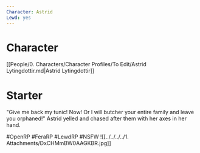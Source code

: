 ```yaml
---
Character: Astrid
Lewd: yes
---
```

# Character
[[People/0. Characters/Character Profiles/To Edit/Astrid Lytingdottir.md|Astrid Lytingdottir]]

# Starter
"Give me back my tunic! Now! Or I will butcher your entire family and leave you orphaned!" Astrid yelled and chased after them with her axes in her hand.

#OpenRP #FeraRP #LewdRP  #NSFW
![[../../../../1. Attachments/DxCHMmBW0AAGKBR.jpg]]